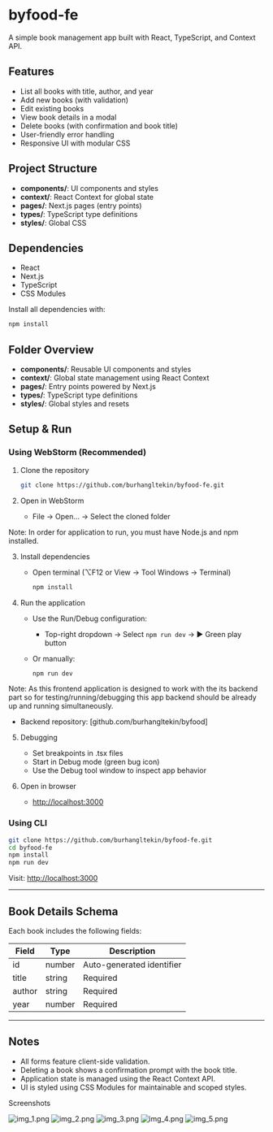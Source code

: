 # byfood-fe

A simple book management app built with React, TypeScript, and Context API.

## Features

- List all books with title, author, and year
- Add new books (with validation)
- Edit existing books
- View book details in a modal
- Delete books (with confirmation and book title)
- User-friendly error handling
- Responsive UI with modular CSS

## Project Structure

- **components/**: UI components and styles
- **context/**: React Context for global state
- **pages/**: Next.js pages (entry points)
- **types/**: TypeScript type definitions
- **styles/**: Global CSS

## Dependencies

- React
- Next.js
- TypeScript
- CSS Modules

Install all dependencies with:

```sh
npm install
```

## Folder Overview

- **components/**: Reusable UI components and styles
- **context/**: Global state management using React Context
- **pages/**: Entry points powered by Next.js
- **types/**: TypeScript type definitions
- **styles/**: Global styles and resets

## Setup & Run

### Using WebStorm (Recommended)

1. Clone the repository

   ```sh
   git clone https://github.com/burhangltekin/byfood-fe.git
   ```

2. Open in WebStorm
    - File → Open... → Select the cloned folder

Note: In order for application to run, you must have Node.js and npm installed.

3. Install dependencies
    - Open terminal (⌥F12 or View → Tool Windows → Terminal)

      ```sh
      npm install
      ```

4. Run the application
    - Use the Run/Debug configuration:
        - Top-right dropdown → Select `npm run dev` → ▶️ Green play button
    - Or manually:

      ```sh
      npm run dev
      ```

Note: As this frontend application is designed to work with the its backend part so for testing/running/debugging this app backend should be already up and running simultaneously.

   - Backend repository: [github.com/burhangltekin/byfood]

5. Debugging
    - Set breakpoints in .tsx files
    - Start in Debug mode (green bug icon)
    - Use the Debug tool window to inspect app behavior

6. Open in browser
    - [http://localhost:3000](http://localhost:3000)

### Using CLI

```sh
git clone https://github.com/burhangltekin/byfood-fe.git
cd byfood-fe
npm install
npm run dev
```

Visit: [http://localhost:3000](http://localhost:3000)

---

## Book Details Schema

Each book includes the following fields:

| Field  | Type    | Description                |
|--------|---------|----------------------------|
| id     | number  | Auto-generated identifier  |
| title  | string  | Required                   |
| author | string  | Required                   |
| year   | number  | Required                   |

---

## Notes

- All forms feature client-side validation.
- Deleting a book shows a confirmation prompt with the book title.
- Application state is managed using the React Context API.
- UI is styled using CSS Modules for maintainable and scoped styles.

Screenshots

![img_1.png](img_1.png)
![img_2.png](img_2.png)
![img_3.png](img_3.png)
![img_4.png](img_4.png)
![img_5.png](img_5.png)
